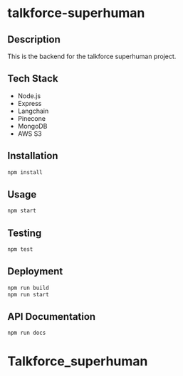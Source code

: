 # talkforce-superhuman

## Description

This is the backend for the talkforce superhuman project.

## Tech Stack

- Node.js
- Express
- Langchain
- Pinecone
- MongoDB
- AWS S3

## Installation

```bash
npm install
```

## Usage

```bash
npm start
```

## Testing

```bash
npm test
```

## Deployment

```bash
npm run build
npm run start
```

## API Documentation

```bash
npm run docs
```
# Talkforce_superhuman
